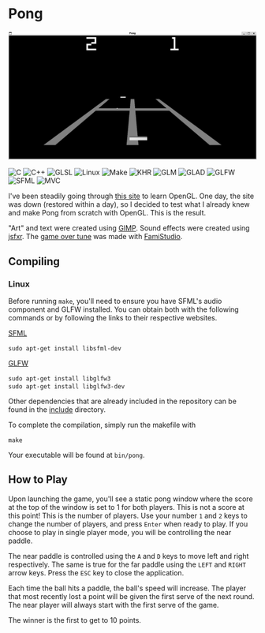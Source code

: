 # Pong

<!-- Reserve space of an image of the game -->
![First Working Game](resources/game_play.png)

![C](https://img.shields.io/badge/language-C-blue)
![C++](https://img.shields.io/badge/language-C++-blue)
![GLSL](https://img.shields.io/badge/language-GLSL-blue)
![Linux](https://img.shields.io/badge/OS-Linux-lightgrey)
![Make](https://img.shields.io/badge/build-Make-orange)
![KHR](https://img.shields.io/badge/library-KHR-green)
![GLM](https://img.shields.io/badge/library-GLM-green)
![GLAD](https://img.shields.io/badge/library-GLAD-green)
![GLFW](https://img.shields.io/badge/library-GLFW-green)
![SFML](https://img.shields.io/badge/library-SFML-green)
![MVC](https://img.shields.io/badge/architecture-MVC-red)

I've been steadily going through [this site](https://learnopengl.com/) to learn OpenGL. One day, the site was down (restored within a day), so I decided to test what I already knew and make Pong from scratch with OpenGL. This is the result.

"Art" and text were created using [GIMP](https://www.gimp.org/). Sound effects were created using [jsfxr](https://sfxr.me/). The [game over tune](resources/audio/gameover.wav) was made with [FamiStudio](https://famistudio.org/).

## Compiling

### Linux

Before running `make`, you'll need to ensure you have SFML's audio component and GLFW installed. You can obtain both with the following commands or by following the links to their respective websites.

[SFML](https://www.sfml-dev.org/development.php)

	sudo apt-get install libsfml-dev

[GLFW](https://www.glfw.org/)

	sudo apt-get install libglfw3
	sudo apt-get install libglfw3-dev

Other dependencies that are already included in the repository can be found in the [include](include) directory.

To complete the compilation, simply run the makefile with

	make

Your executable will be found at `bin/pong`.

## How to Play

Upon launching the game, you'll see a static pong window where the score at the top of the window is set to 1 for both players. This is not a score at this point! This is the number of players. Use your number `1` and `2` keys to change the number of players, and press `Enter` when ready to play. If you choose to play in single player mode, you will be controlling the near paddle.

The near paddle is controlled using the `A` and `D` keys to move left and right respectively. The same is true for the far paddle using the `LEFT` and `RIGHT` arrow keys. Press the `ESC` key to close the application.

Each time the ball hits a paddle, the ball's speed will increase. The player that most recently lost a point will be given the first serve of the next round. The near player will always start with the first serve of the game.

The winner is the first to get to 10 points.
